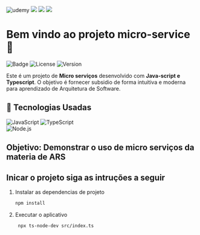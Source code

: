 
![udemy](https://img.shields.io/badge/Udemy-EC5252?style=for-the-badge&logo=Udemy&logoColor=white)
![](https://img.shields.io/badge/Instagram-E4405F?style=for-the-badge&logo=instagram&logoColor=white)
![](https://img.shields.io/badge/YouTube-FF0000?style=for-the-badge&logo=youtube&logoColor=white)
![](https://img.shields.io/badge/Discord-7289DA?style=for-the-badge&logo=discord&logoColor=white)


# Bem vindo ao projeto micro-service👋

![Badge](https://img.shields.io/badge/Status-Ativo-brightgreen) ![License](https://img.shields.io/badge/License-MIT-blue) ![Version](https://img.shields.io/badge/Version-1.0.0-lightgrey)

Este é um projeto de **Micro serviços** desenvolvido com **Java-script e Typescript**. O objetivo é fornecer subsidio de forma intuitiva e moderna para aprendizado de Arquitetura de Software.

## 🚀 Tecnologias Usadas


![JavaScript](https://img.shields.io/badge/JavaScript-F7DF1E?style=for-the-badge&logo=javascript&logoColor=black) ![TypeScript](https://img.shields.io/badge/TypeScript-3178C6?style=for-the-badge&logo=typescript&logoColor=white)  
![Node.js](https://img.shields.io/badge/Node.js-339933?style=for-the-badge&logo=node.js&logoColor=white) 





## Objetivo: Demonstrar o uso de micro serviços da materia de ARS

## Inicar o projeto siga as intruções a seguir

1. Instalar as dependencias de projeto

   ```bash
   npm install
   ```

2. Executar o aplicativo

   ```bash
    npx ts-node-dev src/index.ts
   ```
